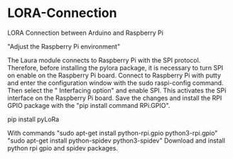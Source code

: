 # LORA-Connection
LORA Connection between Arduino and Raspberry Pi

"Adjust the Raspberry Pi environment"


The Laura module connects to Raspberry Pi with the SPI protocol. Therefore, before installing the pylora package, it is necessary to turn SPI on enable on the Raspberry Pi board. Connect to Raspberry Pi with putty and enter the configuration window with the sudo raspi-config command.
Then select the " Interfacing option" and enable SPI. This activates the SPi interface on the Raspberry Pi board.
Save the changes and install the RPI GPIO package with the "pip install command RPi.GPIO".

pip install pyLoRa

With commands
"sudo apt-get install python-rpi.gpio python3-rpi.gpio"
"sudo apt-get install python-spidev python3-spidev"
  Download and install python rpi gpio and spidev packages.
